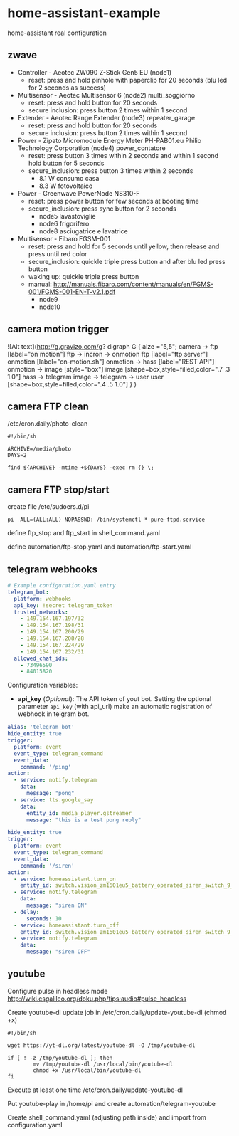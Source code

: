 # home-assistant-example
home-assistant real configuration

## zwave

* Controller - Aeotec ZW090 Z-Stick Gen5 EU (node1)
  - reset: press and hold pinhole with paperclip for 20 seconds (blu led for 2 seconds as success)
* Multisensor - Aeotec Multisensor 6 (node2) multi_soggiorno
  - reset: press and hold button for 20 seconds
  - secure inclusion: press button 2 times within 1 second
* Extender - Aeotec Range Extender (node3) repeater_garage
  - reset: press and hold button for 20 seconds
  - secure inclusion: press button 2 times within 1 second
* Power - Zipato Micromodule Energy Meter PH-PAB01.eu Philio Technology Corporation (node4) power_contatore
  - reset: press button 3 times within 2 seconds and within 1 second hold button for 5 seconds
  - secure_inclusion: press button 3 times within 2 seconds 
    - 8.1 W consumo casa
    - 8.3 W fotovoltaico
* Power - Greenwave PowerNode NS310-F 
  - reset: press power button for few seconds at booting time
  - secure_inclusion: press sync button for 2 seconds
    - node5 lavastoviglie
    - node6 frigorifero
    - node8 asciugatrice e lavatrice
* Multisensor - Fibaro FGSM-001
  - reset: press and hold for 5 seconds until yellow, then release and press until red color
  - secure_inclusion: quickle triple press button and after blu led press button
  - waking up: quickle triple press button
  - manual: http://manuals.fibaro.com/content/manuals/en/FGMS-001/FGMS-001-EN-T-v2.1.pdf
    - node9
    - node10

## camera motion trigger

![Alt text](http://g.gravizo.com/g?
  digraph G {
    aize ="5,5";
    camera -> ftp [label="on motion"]
    ftp -> incron -> onmotion
    ftp [label="ftp server"]
    onmotion [label="on-motion.sh"]
    onmotion -> hass [label="REST API"]
    onmotion -> image [style="box"]
    image [shape=box,style=filled,color=".7 .3 1.0"]
    hass -> telegram
    image -> telegram -> user
    user [shape=box,style=filled,color=".4 .5 1.0"]
  }
)

## camera FTP clean

/etc/cron.daily/photo-clean
```
#!/bin/sh

ARCHIVE=/media/photo
DAYS=2

find ${ARCHIVE} -mtime +${DAYS} -exec rm {} \;

```

## camera FTP stop/start 

create file /etc/sudoers.d/pi
```
pi  ALL=(ALL:ALL) NOPASSWD: /bin/systemctl * pure-ftpd.service
```

define ftp_stop and ftp_start in shell_command.yaml

define automation/ftp-stop.yaml and automation/ftp-start.yaml


## telegram webhooks

```yaml
# Example configuration.yaml entry
telegram_bot:
  platform: webhooks
  api_key: !secret telegram_token
  trusted_networks:
    - 149.154.167.197/32
    - 149.154.167.198/31
    - 149.154.167.200/29
    - 149.154.167.208/28
    - 149.154.167.224/29
    - 149.154.167.232/31
  allowed_chat_ids:
    - 73496590
    - 84015820
```

Configuration variables:

- **api_key** (*Optional*): The API token of yout bot. Setting the optional
 parameter `api_key` (with api_url) make an automatic registration of webhook
in telgram bot.


```yaml
alias: 'telegram bot'
hide_entity: true
trigger:
  platform: event
  event_type: telegram_command
  event_data:
    command: '/ping'
action:
  - service: notify.telegram
    data:
      message: "pong"
  - service: tts.google_say 
    data:
      entity_id: media_player.gstreamer
      message: "this is a test pong reply"
```

```yaml
hide_entity: true
trigger:
  platform: event
  event_type: telegram_command
  event_data:
    command: '/siren'
action:
  - service: homeassistant.turn_on
    entity_id: switch.vision_zm1601eu5_battery_operated_siren_switch_9_0
  - service: notify.telegram
    data:
      message: "siren ON"
  - delay: 
      seconds: 10
  - service: homeassistant.turn_off
    entity_id: switch.vision_zm1601eu5_battery_operated_siren_switch_9_0
  - service: notify.telegram
    data:
      message: "siren OFF"
```

## youtube

Configure pulse in headless mode http://wiki.csgalileo.org/doku.php/tips:audio#pulse_headless

Create youtube-dl update job in /etc/cron.daily/update-youtube-dl (chmod +x)
```
#!/bin/sh

wget https://yt-dl.org/latest/youtube-dl -O /tmp/youtube-dl

if [ ! -z /tmp/youtube-dl ]; then
        mv /tmp/youtube-dl /usr/local/bin/youtube-dl
        chmod +x /usr/local/bin/youtube-dl
fi

```

Execute at least one time /etc/cron.daily/update-youtube-dl

Put youtube-play in /home/pi and create automation/telegram-youtube

Create shell_command.yaml (adjusting path inside) and import from configuration.yaml
